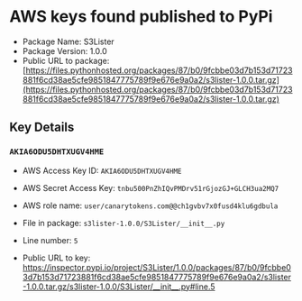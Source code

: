 # AWS keys found published to PyPi

* Package Name: S3Lister
* Package Version: 1.0.0
* Public URL to package: [https://files.pythonhosted.org/packages/87/b0/9fcbbe03d7b153d71723881f6cd38ae5cfe9851847775789f9e676e9a0a2/s3lister-1.0.0.tar.gz](https://files.pythonhosted.org/packages/87/b0/9fcbbe03d7b153d71723881f6cd38ae5cfe9851847775789f9e676e9a0a2/s3lister-1.0.0.tar.gz)

## Key Details

### `AKIA6ODU5DHTXUGV4HME`

* AWS Access Key ID: `AKIA6ODU5DHTXUGV4HME`
* AWS Secret Access Key: `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` 
* AWS role name: `user/canarytokens.com@@ch1gvbv7x0fusd4klu6gdbula`
* File in package: `s3lister-1.0.0/S3Lister/__init__.py`
* Line number: `5`

* Public URL to key: https://inspector.pypi.io/project/S3Lister/1.0.0/packages/87/b0/9fcbbe03d7b153d71723881f6cd38ae5cfe9851847775789f9e676e9a0a2/s3lister-1.0.0.tar.gz/s3lister-1.0.0/S3Lister/__init__.py#line.5



